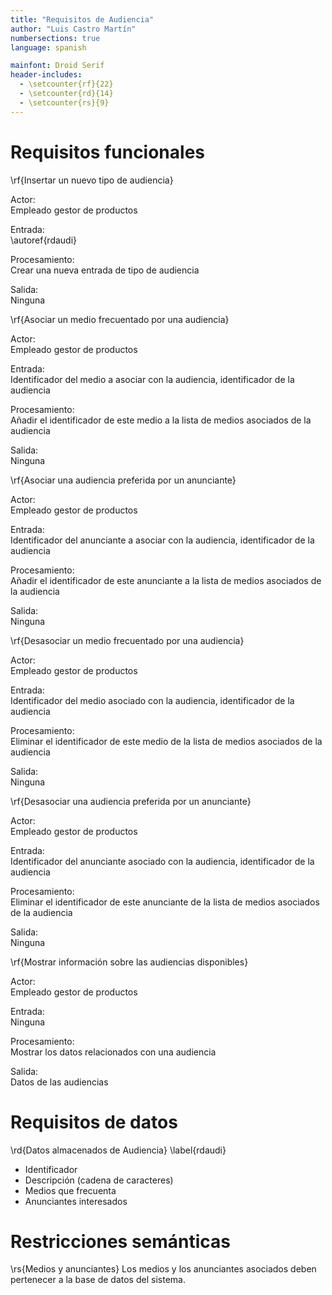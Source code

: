 ```yaml
---
title: "Requisitos de Audiencia"
author: "Luis Castro Martín"
numbersections: true
language: spanish

mainfont: Droid Serif
header-includes:
  - \setcounter{rf}{22}
  - \setcounter{rd}{14}
  - \setcounter{rs}{9}
---
```


# Requisitos funcionales

\rf{Insertar un nuevo tipo de audiencia}

Actor:  
Empleado gestor de productos

Entrada:  
\autoref{rdaudi}

Procesamiento:  
Crear una nueva entrada de tipo de audiencia

Salida:  
Ninguna

\rf{Asociar un medio frecuentado por una audiencia}

Actor:  
Empleado gestor de productos

Entrada:  
Identificador del medio a asociar con la audiencia, identificador de la audiencia

Procesamiento:  
Añadir el identificador de este medio a la lista de medios asociados de la audiencia

Salida:  
Ninguna

\rf{Asociar una audiencia preferida por un anunciante}

Actor:  
Empleado gestor de productos

Entrada:  
Identificador del anunciante a asociar con la audiencia, identificador de la audiencia

Procesamiento:  
Añadir el identificador de este anunciante a la lista de medios asociados de la audiencia

Salida:  
Ninguna

\rf{Desasociar un medio frecuentado por una audiencia}

Actor:  
Empleado gestor de productos

Entrada:  
Identificador del medio asociado con la audiencia, identificador de la audiencia

Procesamiento:  
Eliminar el identificador de este medio de la lista de medios asociados de la audiencia

Salida:  
Ninguna

\rf{Desasociar una audiencia preferida por un anunciante}

Actor:  
Empleado gestor de productos

Entrada:  
Identificador del anunciante asociado con la audiencia, identificador de la audiencia

Procesamiento:  
Eliminar el identificador de este anunciante de la lista de medios asociados de la audiencia

Salida:  
Ninguna

\rf{Mostrar información sobre las audiencias disponibles}

Actor:  
Empleado gestor de productos

Entrada:  
Ninguna

Procesamiento:  
Mostrar los datos relacionados con una audiencia

Salida:  
Datos de las audiencias

# Requisitos de datos

\rd{Datos almacenados de Audiencia}
\label{rdaudi}

   - Identificador
   - Descripción (cadena de caracteres)
   - Medios que frecuenta
   - Anunciantes interesados

# Restricciones semánticas

\rs{Medios y anunciantes}
Los medios y los anunciantes asociados deben pertenecer a la base de datos del sistema.
